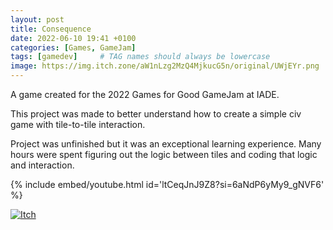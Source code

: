 ```yaml
---
layout: post
title: Consequence
date: 2022-06-10 19:41 +0100
categories: [Games, GameJam]
tags: [gamedev]     # TAG names should always be lowercase
image: https://img.itch.zone/aW1nLzg2MzQ4MjkucG5n/original/UWjEYr.png
---
```

A game created for the 2022 Games for Good  GameJam at IADE. 

This project was made to better understand how to create a simple civ game with tile-to-tile interaction.  

Project was unfinished but it was an exceptional learning experience. Many hours were spent figuring out the logic between tiles and coding that logic and interaction.

<!-- <iframe
    height="280"
	width="500"
    src="https://www.youtube.com/watch?v=ltCeqJnJ9Z8&ab_channel=RafaelVaz"
    frameborder="0"
    allow="autoplay; encrypted-media"
    allowfullscreen
>
</iframe> -->

{% include embed/youtube.html id='ltCeqJnJ9Z8?si=6aNdP6yMy9_gNVF6' %}

[![Itch](https://www.google.com/s2/favicons?domain=https://itch.io&sz=64)](https://bahble.itch.io/consequence)